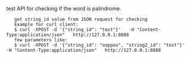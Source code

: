 test API for checking if the word is palindrome.

       get string_id value from JSON request for checking
       Example for curl client:
       $ curl -XPOST -d '{"string_id": "test"}'   -H "Content-Type:application/json"   http://127.0.0.1:8888
       few parameters like:
       $ curl -XPOST -d '{"string_id": "ooppoo", "string2_id": "test"}'   -H "Content-Type:application/json"   http://127.0.0.1:8888
